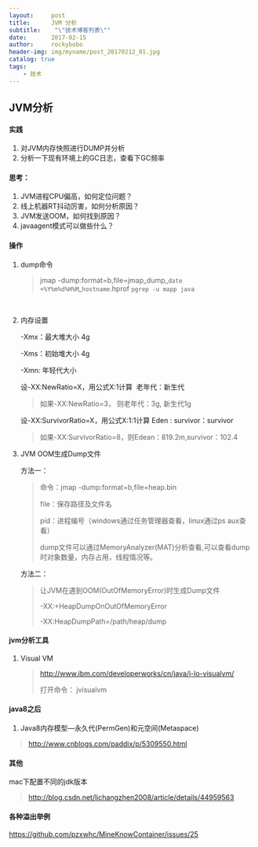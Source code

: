 ```yaml
---
layout:     post
title:      JVM 分析
subtitle:    "\"技术博客列表\""
date:       2017-02-15
author:     rockybobo
header-img: img/myname/post_20170212_01.jpg
catalog: true
tags:
    - 技术
---
```


## JVM分析

#### 实践

1. 对JVM内存快照进行DUMP并分析
2. 分析一下现有环境上的GC日志，查看下GC频率

#### 思考：

1. JVM进程CPU偏高，如何定位问题？
2. 线上机器RT抖动厉害，如何分析原因？
3. JVM发送OOM，如何找到原因？
4. javaagent模式可以做些什么？

#### 操作

1. dump命令

   > jmap -dump:format=b,file=jmap_dump_`date +%Y%m%d%H%M`_`hostname`.hprof `pgrep -u mapp java`

   ​

2. 内存设置

   -Xmx：最大堆大小  4g

   -Xms：初始堆大小 4g

   -Xmn:  年轻代大小  

   设-XX:NewRatio=X，用公式X:1计算                老年代：新生代

   > 如果-XX:NewRatio=3，  则老年代：3g, 新生代1g

   设-XX:SurvivorRatio=X，用公式X:1:1计算       Eden : survivor：survivor

   > 如果-XX:SurvivorRatio=8，则Edean：819.2m,survivor：102.4

3. JVM OOM生成Dump文件

   方法一：

   >  命令：jmap -dump:format=b,file=heap.bin
   >
   >  file：保存路径及文件名
   >
   >  pid：进程编号（windows通过任务管理器查看，linux通过ps aux查看）
   >
   >  dump文件可以通过MemoryAnalyzer(MAT)分析查看,可以查看dump时对象数量，内存占用，线程情况等。

   方法二：

   > 让JVM在遇到OOM(OutOfMemoryError)时生成Dump文件
   >
   > -XX:+HeapDumpOnOutOfMemoryError 
   >
   > -XX:HeapDumpPath=/path/heap/dump

#### jvm分析工具

1. Visual VM

   > http://www.ibm.com/developerworks/cn/java/j-lo-visualvm/
   >
   > 打开命令： jvisualvm



  #### java8之后 

1.  Java8内存模型—永久代(PermGen)和元空间(Metaspace)

   > http://www.cnblogs.com/paddix/p/5309550.html





#### 其他

mac下配置不同的jdk版本

> http://blog.csdn.net/lichangzhen2008/article/details/44959563

#### 各种溢出举例

https://github.com/pzxwhc/MineKnowContainer/issues/25

   

  



